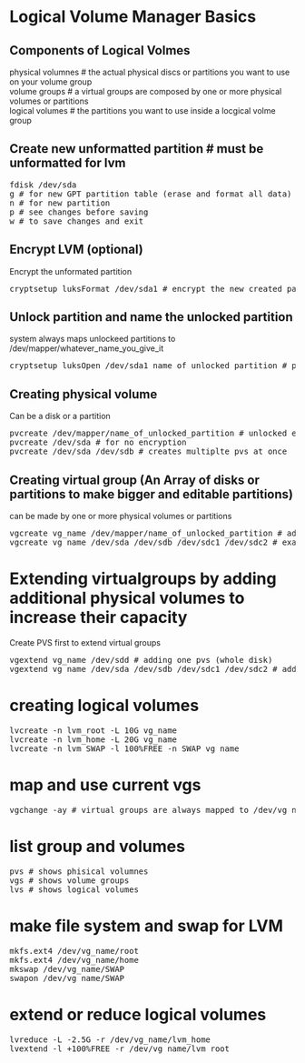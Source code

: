 
# Logical Volume Manager Basics

## Components of Logical Volmes
physical volumnes # the actual physical discs or partitions you want to use on your volume group \
volume groups # a virtual groups are composed by one or more physical volumes or partitions \
logical volumes # the partitions you want to use inside a locgical volme group

## Create new unformatted partition # must be unformatted for lvm
<pre>
fdisk /dev/sda
g # for new GPT partition table (erase and format all data)
n # for new partition
p # see changes before saving 
w # to save changes and exit
</pre>

## Encrypt LVM (optional)
Encrypt the unformated partition
<pre>
cryptsetup luksFormat /dev/sda1 # encrypt the new created partition 
</pre>

## Unlock partition and name the unlocked partition 
system always maps unlockeed partitions to /dev/mapper/whatever_name_you_give_it
<pre>
cryptsetup luksOpen /dev/sda1 name_of_unlocked_partition # partition must be unlocked to be able to configure the lvm
</pre>

## Creating physical volume
Can be a disk or a partition
<pre>
pvcreate /dev/mapper/name_of_unlocked_partition # unlocked encrypted partitons are always mapped to /dev/mapper/name_of_unlocked
pvcreate /dev/sda # for no encryption
pvcreate /dev/sda /dev/sdb # creates multiplte pvs at once
</pre>

## Creating virtual group (An Array of disks or partitions to make bigger and editable partitions)
can be made by one or more physical volumes or partitions 
<pre>
vgcreate vg_name /dev/mapper/name_of_unlocked_partition # adding encrypted pvs
vgcreate vg_name /dev/sda /dev/sdb /dev/sdc1 /dev/sdc2 # example adding multiplle pvs
</pre>

# Extending virtualgroups by adding additional physical volumes to increase their capacity
Create PVS first to extend virtual groups 
<pre>
vgextend vg_name /dev/sdd # adding one pvs (whole disk)
vgextend vg_name /dev/sda /dev/sdb /dev/sdc1 /dev/sdc2 # adding multiple pvs (whole disks and some partitions)
</pre>

# creating logical volumes
<pre>
lvcreate -n lvm_root -L 10G vg_name
lvcreate -n lvm_home -L 20G vg_name
lvcreate -n lvm_SWAP -l 100%FREE -n SWAP vg_name
</pre>

# map and use current vgs
<pre>
vgchange -ay # virtual groups are always mapped to /dev/vg_name/
</pre>

# list group and volumes
<pre>
pvs # shows phisical volumnes
vgs # shows volume groups 
lvs # shows logical volumes 
</pre>

# make file system and swap for LVM
<pre>
mkfs.ext4 /dev/vg_name/root
mkfs.ext4 /dev/vg_name/home
mkswap /dev/vg_name/SWAP
swapon /dev/vg_name/SWAP
</pre>

# extend or reduce logical volumes
<pre>
lvreduce -L -2.5G -r /dev/vg_name/lvm_home
lvextend -l +100%FREE -r /dev/vg_name/lvm_root
</pre>